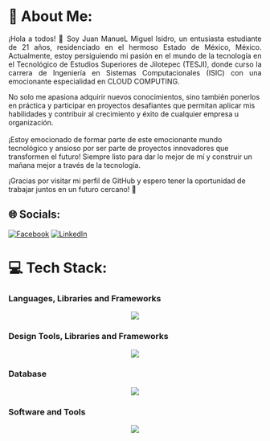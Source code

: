 # 💫 About Me:
<p align="justify">¡Hola a todos! 👋 Soy Juan ManueL Miguel Isidro, un entusiasta estudiante de 21 años, residenciado en el hermoso Estado de México, México. Actualmente, estoy persiguiendo mi pasión en el mundo de la tecnología en el Tecnológico de Estudios Superiores de Jilotepec (TESJI), donde curso la carrera de Ingeniería en Sistemas Computacionales (ISIC) con una emocionante especialidad en CLOUD COMPUTING.</p>

<p>No solo me apasiona adquirir nuevos conocimientos, sino también ponerlos en práctica y participar en proyectos desafiantes que permitan aplicar mis habilidades y contribuir al crecimiento y éxito de cualquier empresa u organización.<br><br> ¡Estoy emocionado de formar parte de este emocionante mundo tecnológico y ansioso por ser parte de proyectos innovadores que transformen el futuro! Siempre listo para dar lo mejor de mí y construir un mañana mejor a través de la tecnología.</p>

<p>¡Gracias por visitar mi perfil de GitHub y espero tener la oportunidad de trabajar juntos en un futuro cercano! 🚀
</p>


## 🌐 Socials:
[![Facebook](https://img.shields.io/badge/Facebook-%231877F2.svg?logo=Facebook&logoColor=white)](https://facebook.com/https://www.facebook.com/profile.php?id=100067552427418) [![LinkedIn](https://img.shields.io/badge/LinkedIn-%230077B5.svg?logo=linkedin&logoColor=white)](https://linkedin.com/in/www.linkedin.com/in/juan-manuel-miguel-isidro-365b74271) 

# 💻 Tech Stack:
<h3>Languages, Libraries and Frameworks</h3>
<p align="center">
  <a href="https://skillicons.dev">
    <img src="https://skillicons.dev/icons?i=c,cs,java,js,kotlin,php,python,react&perline=14" />
  </a>
</p>

<h3>Design Tools, Libraries and Frameworks</h3>
<p align="center">
  <a href="https://skillicons.dev">
    <img src="https://skillicons.dev/icons?i=css,scss,bootstrap,materialui,tailwind&perline=14" />
  </a>
</p>
<h3>Database</h3>
<p align="center">
  <a href="https://skillicons.dev">
    <img src="https://skillicons.dev/icons?i=mongodb,mysql,postgres&perline=14" />
  </a>
</p>
<h3>Software and Tools</h3>
<p align="center">
  <a href="https://skillicons.dev">
    <img src="https://skillicons.dev/icons?i=git,github,json,spring,firebase,flask&perline=14" />
  </a>
</p>
